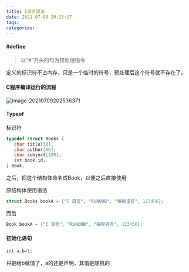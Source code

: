 ```yaml
---
title: C语言语法
date: 2021-07-09 20:23:17
tags:
categories:
---
```


#### #define

> 以“#”开头的均为预处理指令

定义的标识符不占内存，只是一个临时的符号，预处理后这个符号就不存在了。



#### C程序编译运行的流程

![image-20210709202536371](https://gitee.com/simple_one1/pic/raw/master/image-20210709202536371.png)



#### Typeof

标识符

```c
typedef struct Books {
   char title[50];
   char author[50];
   char subject[100];
   int book_id;
} Book;
```

之后，把这个结构体命名成Book，以便之后直接使用

原结构体使用语法

```c
struct Books bookA = {"C 语言", "RUNOOB", "编程语言", 123456};
```

而后

```c
Book bookA = {"C 语言", "RUNOOB", "编程语言", 123456};
```

#### 初始化语句

```c
int a,b=1;
```

只是给b赋值了，a的还是声明，其值是随机的



